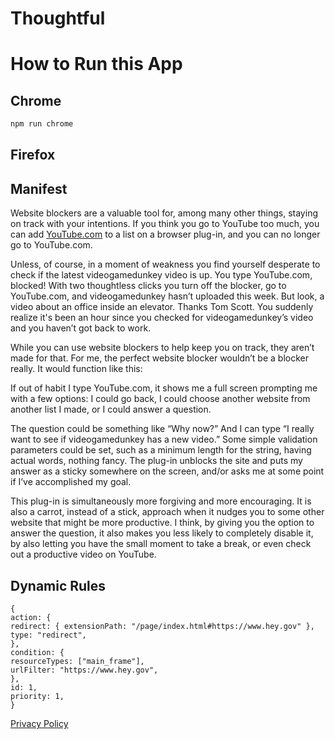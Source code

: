 # Thoughtful

# How to Run this App

## Chrome

```bash
npm run chrome
```

## Firefox

## Manifest

Website blockers are a valuable tool for, among many other things, staying on track with your intentions. If you think you go to YouTube too much, you can add [YouTube.com](http://youtube.com/) to a list on a browser plug-in, and you can no longer go to YouTube.com.

Unless, of course, in a moment of weakness you find yourself desperate to check if the latest videogamedunkey video is up. You type YouTube.com, blocked! With two thoughtless clicks you turn off the blocker, go to YouTube.com, and videogamedunkey hasn’t uploaded this week. But look, a video about an office inside an elevator. Thanks Tom Scott. You suddenly realize it's been an hour since you checked for videogamedunkey’s video and you haven’t got back to work.

While you can use website blockers to help keep you on track, they aren’t made for that. For me, the perfect website blocker wouldn’t be a blocker really. It would function like this:

If out of habit I type YouTube.com, it shows me a full screen prompting me with a few options: I could go back, I could choose another website from another list I made, or I could answer a question.

The question could be something like “Why now?” And I can type “I really want to see if videogamedunkey has a new video.” Some simple validation parameters could be set, such as a minimum length for the string, having actual words, nothing fancy. The plug-in unblocks the site and puts my answer as a sticky somewhere on the screen, and/or asks me at some point if I’ve accomplished my goal.

This plug-in is simultaneously more forgiving and more encouraging. It is also a carrot, instead of a stick, approach when it nudges you to some other website that might be more productive. I think, by giving you the option to answer the question, it also makes you less likely to completely disable it, by also letting you have the small moment to take a break, or even check out a productive video on YouTube.

## Dynamic Rules

```
{
action: {
redirect: { extensionPath: "/page/index.html#https://www.hey.gov" },
type: "redirect",
},
condition: {
resourceTypes: ["main_frame"],
urlFilter: "https://www.hey.gov",
},
id: 1,
priority: 1,
}
```

[Privacy Policy](https://www.freeprivacypolicy.com/live/ca398406-217d-45c1-be9f-60855cfd5313)
